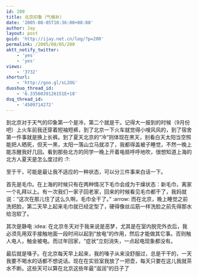 ```yaml
---
id: 200
title: 北京印象（气候补）
date: '2005-08-05T10:36:00+08:00'
author: Jay
layout: post
guid: 'http://ijay.net.cn/log/?p=200'
permalink: /2005/08/05/200
aktt_notify_twitter:
    - 'yes'
    - 'yes'
views:
    - '3732'
shorturl:
    - 'http://goo.gl/sL2OG'
duoshuo_thread_id:
    - '6.3356039126151E+18'
dsq_thread_id:
    - '4509714272'
---
```


到北京对于天气的印象第一个是冷，第二个就是干。记得大一报到的时候（9月份吧）上火车前我还穿着短袖短裤，到了北京一下火车就觉得小嗖风风的，到了宿舍第一件事就是换上长裤。到了夏天北京的“冷”则体现在黑天，别看白天太阳当空照能把人晒死，但天一黑，太阳一落山立马就凉了，我都得盖被子睡觉，不然一晚上能冻醒我好几回。看到那些北方的同学一晚上开着电扇呼呼地吹，很想知道上海的北方人夏天是怎么度过的 :?:

至于干，可能是最让我不适应的一种状态，可以分三件事来白话一下。

首先是毛巾。在上海的时候只有在两种情况下毛巾会成为干燥状态：新毛巾，离家一个礼拜以上。有一次我们一家子回老家，回来的时候看见毛巾都干了，我妈就说：“这次在那儿住了这么久啊，毛巾全干了。” :arrow: 而在北京，晚上睡觉之前洗把脸，第二天早上起来毛巾就已经定型了，硬得像丝瓜筋一样洗脸之前先得那水给泡软了。

其次是静电 :idea: 在北京冬天对于我来说是恶梦，尤其是在室内脱完外衣后，我必须先用双手接触地面一段时间以起到“放电”的作用，然后才能做其它事。否则触人电人，触金被电。而过年回家，“症状”立刻消失，一点起电现象都没有。

最后就是嗓子。在北京每天早上起来，我的嗓子从来没舒服过，总是干干的，一天我要不喝水的话都不想说话。现在在实验室我放了一把壶，每天只要在这儿我就茶水不断。这些天可以算在北京这些年最“滋润”的日子了